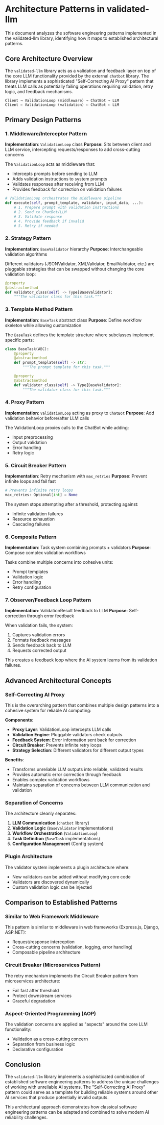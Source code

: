 # Architecture Patterns in validated-llm

This document analyzes the software engineering patterns implemented in the validated-llm library, identifying how it maps to established architectural patterns.

## Core Architecture Overview

The `validated-llm` library acts as a validation and feedback layer on top of the core LLM functionality provided by the external `chatbot` library. The library implements a sophisticated "Self-Correcting AI Proxy" pattern that treats LLM calls as potentially failing operations requiring validation, retry logic, and feedback mechanisms.

```
Client → ValidationLoop (middleware) → ChatBot → LLM
Client ← ValidationLoop (validation) ← ChatBot ← LLM
```

## Primary Design Patterns

### 1. Middleware/Interceptor Pattern

**Implementation**: `ValidationLoop` class
**Purpose**: Sits between client and LLM service, intercepting requests/responses to add cross-cutting concerns

The `ValidationLoop` acts as middleware that:
- Intercepts prompts before sending to LLM
- Adds validation instructions to system prompts
- Validates responses after receiving from LLM
- Provides feedback for correction on validation failures

```python
# ValidationLoop orchestrates the middleware pipeline
def execute(self, prompt_template, validator, input_data, ...):
    # 1. Prepare prompt with validation instructions
    # 2. Send to ChatBot/LLM
    # 3. Validate response
    # 4. Provide feedback if invalid
    # 5. Retry if needed
```

### 2. Strategy Pattern

**Implementation**: `BaseValidator` hierarchy
**Purpose**: Interchangeable validation algorithms

Different validators (JSONValidator, XMLValidator, EmailValidator, etc.) are pluggable strategies that can be swapped without changing the core validation loop:

```python
@property
@abstractmethod
def validator_class(self) -> Type[BaseValidator]:
    """The validator class for this task."""
```

### 3. Template Method Pattern

**Implementation**: `BaseTask` abstract class
**Purpose**: Define workflow skeleton while allowing customization

The `BaseTask` defines the template structure where subclasses implement specific parts:

```python
class BaseTask(ABC):
    @property
    @abstractmethod
    def prompt_template(self) -> str:
        """The prompt template for this task."""

    @property
    @abstractmethod
    def validator_class(self) -> Type[BaseValidator]:
        """The validator class for this task."""
```

### 4. Proxy Pattern

**Implementation**: `ValidationLoop` acting as proxy to `ChatBot`
**Purpose**: Add validation behavior before/after LLM calls

The ValidationLoop proxies calls to the ChatBot while adding:
- Input preprocessing
- Output validation
- Error handling
- Retry logic

### 5. Circuit Breaker Pattern

**Implementation**: Retry mechanism with `max_retries`
**Purpose**: Prevent infinite loops and fail fast

```python
# Prevents infinite retry loops
max_retries: Optional[int] = None
```

The system stops attempting after a threshold, protecting against:
- Infinite validation failures
- Resource exhaustion
- Cascading failures

### 6. Composite Pattern

**Implementation**: Task system combining prompts + validators
**Purpose**: Compose complex validation workflows

Tasks combine multiple concerns into cohesive units:
- Prompt templates
- Validation logic
- Error handling
- Retry configuration

### 7. Observer/Feedback Loop Pattern

**Implementation**: ValidationResult feedback to LLM
**Purpose**: Self-correction through error feedback

When validation fails, the system:
1. Captures validation errors
2. Formats feedback messages
3. Sends feedback back to LLM
4. Requests corrected output

This creates a feedback loop where the AI system learns from its validation failures.

## Advanced Architectural Concepts

### Self-Correcting AI Proxy

This is the overarching pattern that combines multiple design patterns into a cohesive system for reliable AI computing:

**Components**:
- **Proxy Layer**: ValidationLoop intercepts LLM calls
- **Validation Engine**: Pluggable validators check outputs
- **Feedback System**: Error information sent back for correction
- **Circuit Breaker**: Prevents infinite retry loops
- **Strategy Selection**: Different validators for different output types

**Benefits**:
- Transforms unreliable LLM outputs into reliable, validated results
- Provides automatic error correction through feedback
- Enables complex validation workflows
- Maintains separation of concerns between LLM communication and validation

### Separation of Concerns

The architecture cleanly separates:

1. **LLM Communication** (`chatbot` library)
2. **Validation Logic** (`BaseValidator` implementations)
3. **Workflow Orchestration** (`ValidationLoop`)
4. **Task Definition** (`BaseTask` implementations)
5. **Configuration Management** (Config system)

### Plugin Architecture

The validator system implements a plugin architecture where:
- New validators can be added without modifying core code
- Validators are discovered dynamically
- Custom validation logic can be injected

## Comparison to Established Patterns

### Similar to Web Framework Middleware

This pattern is similar to middleware in web frameworks (Express.js, Django, ASP.NET):
- Request/response interception
- Cross-cutting concerns (validation, logging, error handling)
- Composable pipeline architecture

### Circuit Breaker (Microservices Pattern)

The retry mechanism implements the Circuit Breaker pattern from microservices architecture:
- Fail fast after threshold
- Protect downstream services
- Graceful degradation

### Aspect-Oriented Programming (AOP)

The validation concerns are applied as "aspects" around the core LLM functionality:
- Validation as a cross-cutting concern
- Separation from business logic
- Declarative configuration

## Conclusion

The `validated-llm` library implements a sophisticated combination of established software engineering patterns to address the unique challenges of working with unreliable AI systems. The "Self-Correcting AI Proxy" pattern could serve as a template for building reliable systems around other AI services that produce potentially invalid outputs.

This architectural approach demonstrates how classical software engineering patterns can be adapted and combined to solve modern AI reliability challenges.
